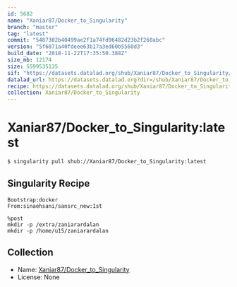 ```yaml
---
id: 5682
name: "Xaniar87/Docker_to_Singularity"
branch: "master"
tag: "latest"
commit: "5487302b40499ae2f1a74fd96482d23b2f260abc"
version: "5f6071a40fdeee63b17a3ed60b5560d3"
build_date: "2018-11-22T17:35:50.388Z"
size_mb: 12174
size: 5599535135
sif: "https://datasets.datalad.org/shub/Xaniar87/Docker_to_Singularity/latest/2018-11-22-5487302b-5f6071a4/5f6071a40fdeee63b17a3ed60b5560d3.simg"
datalad_url: https://datasets.datalad.org?dir=/shub/Xaniar87/Docker_to_Singularity/latest/2018-11-22-5487302b-5f6071a4/
recipe: https://datasets.datalad.org/shub/Xaniar87/Docker_to_Singularity/latest/2018-11-22-5487302b-5f6071a4/Singularity
collection: Xaniar87/Docker_to_Singularity
---
```


# Xaniar87/Docker_to_Singularity:latest

```bash
$ singularity pull shub://Xaniar87/Docker_to_Singularity:latest
```

## Singularity Recipe

```singularity
Bootstrap:docker  
From:sinaehsani/sansrc_new:1st

%post
mkdir -p /extra/zaniarardalan
mkdir -p /home/u15/zaniarardalan
```

## Collection

 - Name: [Xaniar87/Docker_to_Singularity](https://github.com/Xaniar87/Docker_to_Singularity)
 - License: None

